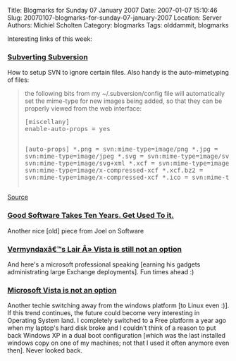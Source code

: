 Title: Blogmarks for Sunday 07 January 2007
Date: 2007-01-07 15:10:46
Slug: 20070107-blogmarks-for-sunday-07-january-2007
Location: Server
Authors: Michiel Scholten
Category: blogmarks
Tags: olddammit, blogmarks

<p>Interesting links of this week:</p>
<h3><a href="http://www.chipx86.com/blog/?p=197">Subverting Subversion</a></h3>
<p>How to setup SVN to ignore certain files. Also handy is the auto-mimetyping of files:</p>

<blockquote><p>the following bits from my ~/.subversion/config file will automatically set the mime-type for new images being added, so that they can be properly viewed from the web interface:</p>
<pre>
[miscellany]
enable-auto-props = yes

[auto-props]
*.png = svn:mime-type=image/png
*.jpg = svn:mime-type=image/jpeg
*.svg = svn:mime-type=image/svg+xml
*.svgz = svn:mime-type=image/svg+xml
*.xcf = svn:mime-type=image/x-xcf
*.xcf.gz = svn:mime-type=image/x-compressed-xcf
*.xcf.bz2 = svn:mime-type=image/x-compressed-xcf
*.ico = svn:mime-type=image/x-ico
</pre>
</blockquote>

<p><a href="http://wayofthemonkey.com/?date=2007-01-04">Source</a></p>
<h3><a href="http://www.joelonsoftware.com/articles/fog0000000017.html">Good Software Takes Ten Years. Get Used To it.</a></h3>
<p>Another nice [old] piece from Joel on Software</p>
<h3><a href="http://www.galaxycow.com/blogs/vermyndax/2007/01/03/vista-is-still-not-an-option/">Vermyndaxâ€™s Lair Â» Vista is still not an option</a></h3>
<p>And here's a microsoft professional speaking [earning his gadgets administrating large Exchange deployments]. Fun times ahead :)</p>
<h3><a href="http://www.theinquirer.net/default.aspx?article=36653">Microsoft Vista is not an option</a></h3>
<p>Another techie switching away from the windows platform [to Linux even :)]. If this trend continues, the future could become very interesting in Operating System land. I completely switched to a Free platform a year ago when my laptop's hard disk broke and I couldn't think of a reason to put back Windows XP in a dual boot configuration [which was the last installed windows copy on one of my machines; not that I used it often anymore even then]. Never looked back.</p>

